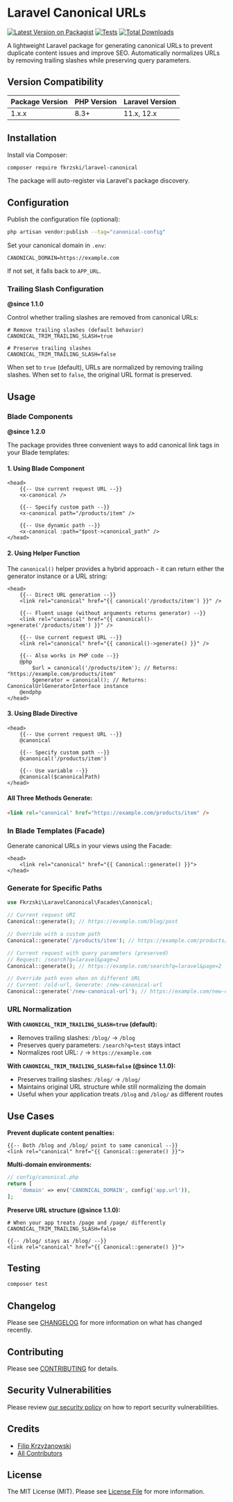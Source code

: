 # Laravel Canonical URLs

[![Latest Version on Packagist](https://img.shields.io/packagist/v/fkrzski/laravel-canonical.svg?style=for-the-badge)](https://packagist.org/packages/fkrzski/laravel-canonical)
[![Tests](https://img.shields.io/github/actions/workflow/status/fkrzski/laravel-canonical/tests.yml?branch=master&label=tests&style=for-the-badge)](https://github.com/fkrzski/laravel-canonical/actions/workflows/tests.yml)
[![Total Downloads](https://img.shields.io/packagist/dt/fkrzski/laravel-canonical.svg?style=for-the-badge)](https://packagist.org/packages/fkrzski/laravel-canonical)

A lightweight Laravel package for generating canonical URLs to prevent duplicate content issues and improve SEO. Automatically normalizes URLs by removing trailing slashes while preserving query parameters.

## Version Compatibility

| Package Version | PHP Version | Laravel Version |
|-----------------|-------------|-----------------|
| 1.x.x           | 8.3+        | 11.x, 12.x     |

## Installation

Install via Composer:

```bash
composer require fkrzski/laravel-canonical
```

The package will auto-register via Laravel's package discovery.

## Configuration

Publish the configuration file (optional):

```bash
php artisan vendor:publish --tag="canonical-config"
```

Set your canonical domain in `.env`:

```env
CANONICAL_DOMAIN=https://example.com
```

If not set, it falls back to `APP_URL`.

### Trailing Slash Configuration

**@since 1.1.0**

Control whether trailing slashes are removed from canonical URLs:

```env
# Remove trailing slashes (default behavior)
CANONICAL_TRIM_TRAILING_SLASH=true

# Preserve trailing slashes
CANONICAL_TRIM_TRAILING_SLASH=false
```

When set to `true` (default), URLs are normalized by removing trailing slashes. When set to `false`, the original URL format is preserved.

## Usage

### Blade Components

**@since 1.2.0**

The package provides three convenient ways to add canonical link tags in your Blade templates:

#### 1. Using Blade Component

```blade
<head>
    {{-- Use current request URL --}}
    <x-canonical />

    {{-- Specify custom path --}}
    <x-canonical path="/products/item" />

    {{-- Use dynamic path --}}
    <x-canonical :path="$post->canonical_path" />
</head>
```

#### 2. Using Helper Function

The `canonical()` helper provides a hybrid approach - it can return either the generator instance or a URL string:

```blade
<head>
    {{-- Direct URL generation --}}
    <link rel="canonical" href="{{ canonical('/products/item') }}" />

    {{-- Fluent usage (without arguments returns generator) --}}
    <link rel="canonical" href="{{ canonical()->generate('/products/item') }}" />

    {{-- Use current request URL --}}
    <link rel="canonical" href="{{ canonical()->generate() }}" />

    {{-- Also works in PHP code --}}
    @php
        $url = canonical('/products/item'); // Returns: "https://example.com/products/item"
        $generator = canonical(); // Returns: CanonicalUrlGeneratorInterface instance
    @endphp
</head>
```

#### 3. Using Blade Directive

```blade
<head>
    {{-- Use current request URL --}}
    @canonical

    {{-- Specify custom path --}}
    @canonical('/products/item')

    {{-- Use variable --}}
    @canonical($canonicalPath)
</head>
```

#### All Three Methods Generate:

```html
<link rel="canonical" href="https://example.com/products/item" />
```

### In Blade Templates (Facade)

Generate canonical URLs in your views using the Facade:

```blade
<head>
    <link rel="canonical" href="{{ Canonical::generate() }}">
</head>
```

### Generate for Specific Paths

```php
use Fkrzski\LaravelCanonical\Facades\Canonical;

// Current request URI
Canonical::generate(); // https://example.com/blog/post

// Override with a custom path
Canonical::generate('/products/item'); // https://example.com/products/item

// Current request with query parameters (preserved)
// Request: /search?q=laravel&page=2
Canonical::generate(); // https://example.com/search?q=laravel&page=2

// Override path even when on different URL
// Current: /old-url, Generate: /new-canonical-url
Canonical::generate('/new-canonical-url'); // https://example.com/new-canonical-url
```

### URL Normalization

**With `CANONICAL_TRIM_TRAILING_SLASH=true` (default):**
- Removes trailing slashes: `/blog/` → `/blog`
- Preserves query parameters: `/search?q=test` stays intact
- Normalizes root URL: `/` → `https://example.com`

**With `CANONICAL_TRIM_TRAILING_SLASH=false` (@since 1.1.0):**
- Preserves trailing slashes: `/blog/` → `/blog/`
- Maintains original URL structure while still normalizing the domain
- Useful when your application treats `/blog` and `/blog/` as different routes

## Use Cases

**Prevent duplicate content penalties:**
```blade
{{-- Both /blog and /blog/ point to same canonical --}}
<link rel="canonical" href="{{ Canonical::generate() }}">
```

**Multi-domain environments:**
```php
// config/canonical.php
return [
    'domain' => env('CANONICAL_DOMAIN', config('app.url')),
];
```

**Preserve URL structure (@since 1.1.0):**
```env
# When your app treats /page and /page/ differently
CANONICAL_TRIM_TRAILING_SLASH=false
```
```blade
{{-- /blog/ stays as /blog/ --}}
<link rel="canonical" href="{{ Canonical::generate() }}">
```

## Testing

```bash
composer test
```

## Changelog

Please see [CHANGELOG](CHANGELOG.md) for more information on what has changed recently.

## Contributing

Please see [CONTRIBUTING](https://github.com/spatie/.github/blob/main/CONTRIBUTING.md) for details.

## Security Vulnerabilities

Please review [our security policy](../../security/policy) on how to report security vulnerabilities.

## Credits

- [Filip Krzyżanowski](https://github.com/fkrzski)
- [All Contributors](../../contributors)

## License

The MIT License (MIT). Please see [License File](LICENSE.md) for more information.
